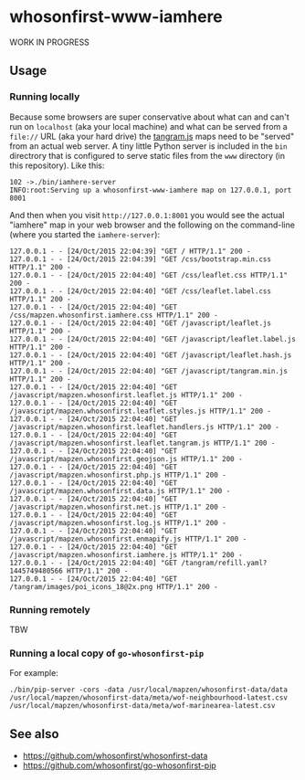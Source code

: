 # whosonfirst-www-iamhere

WORK IN PROGRESS

## Usage

### Running locally

Because some browsers are super conservative about what can and can't run on `localhost` (aka your local machine) and what can be served from a `file://` URL (aka your hard drive) the [tangram.js]() maps need to be "served" from an actual web server. A tiny little Python server is included in the `bin` directrory that is configured to serve static files from the `www` directory (in this repository). Like this:

```
102 ->./bin/iamhere-server
INFO:root:Serving up a whosonfirst-www-iamhere map on 127.0.0.1, port 8001
```

And then when you visit `http://127.0.0.1:8001` you would see the actual "iamhere" map in your web browser and the following on the command-line (where you started the `iamhere-server`):

```
127.0.0.1 - - [24/Oct/2015 22:04:39] "GET / HTTP/1.1" 200 -
127.0.0.1 - - [24/Oct/2015 22:04:39] "GET /css/bootstrap.min.css HTTP/1.1" 200 -
127.0.0.1 - - [24/Oct/2015 22:04:40] "GET /css/leaflet.css HTTP/1.1" 200 -
127.0.0.1 - - [24/Oct/2015 22:04:40] "GET /css/leaflet.label.css HTTP/1.1" 200 -
127.0.0.1 - - [24/Oct/2015 22:04:40] "GET /css/mapzen.whosonfirst.iamhere.css HTTP/1.1" 200 -
127.0.0.1 - - [24/Oct/2015 22:04:40] "GET /javascript/leaflet.js HTTP/1.1" 200 -
127.0.0.1 - - [24/Oct/2015 22:04:40] "GET /javascript/leaflet.label.js HTTP/1.1" 200 -
127.0.0.1 - - [24/Oct/2015 22:04:40] "GET /javascript/leaflet.hash.js HTTP/1.1" 200 -
127.0.0.1 - - [24/Oct/2015 22:04:40] "GET /javascript/tangram.min.js HTTP/1.1" 200 -
127.0.0.1 - - [24/Oct/2015 22:04:40] "GET /javascript/mapzen.whosonfirst.leaflet.js HTTP/1.1" 200 -
127.0.0.1 - - [24/Oct/2015 22:04:40] "GET /javascript/mapzen.whosonfirst.leaflet.styles.js HTTP/1.1" 200 -
127.0.0.1 - - [24/Oct/2015 22:04:40] "GET /javascript/mapzen.whosonfirst.leaflet.handlers.js HTTP/1.1" 200 -
127.0.0.1 - - [24/Oct/2015 22:04:40] "GET /javascript/mapzen.whosonfirst.leaflet.tangram.js HTTP/1.1" 200 -
127.0.0.1 - - [24/Oct/2015 22:04:40] "GET /javascript/mapzen.whosonfirst.geojson.js HTTP/1.1" 200 -
127.0.0.1 - - [24/Oct/2015 22:04:40] "GET /javascript/mapzen.whosonfirst.php.js HTTP/1.1" 200 -
127.0.0.1 - - [24/Oct/2015 22:04:40] "GET /javascript/mapzen.whosonfirst.data.js HTTP/1.1" 200 -
127.0.0.1 - - [24/Oct/2015 22:04:40] "GET /javascript/mapzen.whosonfirst.net.js HTTP/1.1" 200 -
127.0.0.1 - - [24/Oct/2015 22:04:40] "GET /javascript/mapzen.whosonfirst.log.js HTTP/1.1" 200 -
127.0.0.1 - - [24/Oct/2015 22:04:40] "GET /javascript/mapzen.whosonfirst.enmapify.js HTTP/1.1" 200 -
127.0.0.1 - - [24/Oct/2015 22:04:40] "GET /javascript/mapzen.whosonfirst.iamhere.js HTTP/1.1" 200 -
127.0.0.1 - - [24/Oct/2015 22:04:40] "GET /tangram/refill.yaml?1445749480566 HTTP/1.1" 200 -
127.0.0.1 - - [24/Oct/2015 22:04:40] "GET /tangram/images/poi_icons_18@2x.png HTTP/1.1" 200 -
```

### Running remotely

TBW

### Running a local copy of `go-whosonfirst-pip`

For example:

```
./bin/pip-server -cors -data /usr/local/mapzen/whosonfirst-data/data /usr/local/mapzen/whosonfirst-data/meta/wof-neighbourhood-latest.csv /usr/local/mapzen/whosonfirst-data/meta/wof-marinearea-latest.csv 
```

## See also

* https://github.com/whosonfirst/whosonfirst-data
* https://github.com/whosonfirst/go-whosonfirst-pip
